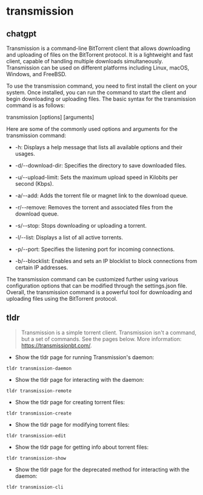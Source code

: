 # transmission 
## chatgpt 
Transmission is a command-line BitTorrent client that allows downloading and uploading of files on the BitTorrent protocol. It is a lightweight and fast client, capable of handling multiple downloads simultaneously. Transmission can be used on different platforms including Linux, macOS, Windows, and FreeBSD.

To use the transmission command, you need to first install the client on your system. Once installed, you can run the command to start the client and begin downloading or uploading files. The basic syntax for the transmission command is as follows:

transmission [options] [arguments]

Here are some of the commonly used options and arguments for the transmission command:

- -h: Displays a help message that lists all available options and their usages.

- -d/--download-dir: Specifies the directory to save downloaded files.

- -u/--upload-limit: Sets the maximum upload speed in Kilobits per second (Kbps).

- -a/--add: Adds the torrent file or magnet link to the download queue.

- -r/--remove: Removes the torrent and associated files from the download queue.

- -s/--stop: Stops downloading or uploading a torrent.

- -l/--list: Displays a list of all active torrents.

- -p/--port: Specifies the listening port for incoming connections.

- -b/--blocklist: Enables and sets an IP blocklist to block connections from certain IP addresses.

The transmission command can be customized further using various configuration options that can be modified through the settings.json file. Overall, the transmission command is a powerful tool for downloading and uploading files using the BitTorrent protocol. 

## tldr 
 
> Transmission is a simple torrent client.
> Transmission isn't a command, but a set of commands. See the pages below.
> More information: <https://transmissionbt.com/>.

- Show the tldr page for running Transmission's daemon:

`tldr transmission-daemon`

- Show the tldr page for interacting with the daemon:

`tldr transmission-remote`

- Show the tldr page for creating torrent files:

`tldr transmission-create`

- Show the tldr page for modifying torrent files:

`tldr transmission-edit`

- Show the tldr page for getting info about torrent files:

`tldr transmission-show`

- Show the tldr page for the deprecated method for interacting with the daemon:

`tldr transmission-cli`
